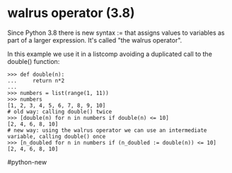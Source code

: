# walrus operator (3.8)

Since Python 3.8 there is new syntax := that assigns values to variables as part of a larger expression. It's called "the walrus operator".

In this example we use it in a listcomp avoiding a duplicated call to the double() function:

```
>>> def double(n):
...     return n*2
...
>>> numbers = list(range(1, 11))
>>> numbers
[1, 2, 3, 4, 5, 6, 7, 8, 9, 10]
# old way: calling double() twice
>>> [double(n) for n in numbers if double(n) <= 10]
[2, 4, 6, 8, 10]
# new way: using the walrus operator we can use an intermediate variable, calling double() once
>>> [n_doubled for n in numbers if (n_doubled := double(n)) <= 10]
[2, 4, 6, 8, 10]
```

#python-new
